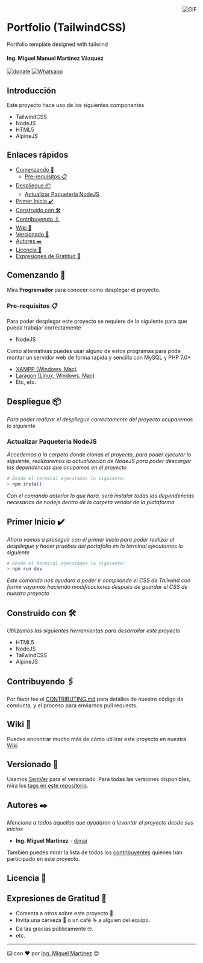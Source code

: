 <img align="right" alt="GIF" src="https://media.giphy.com/media/hrSFdM4rg8VFpXyz2m/giphy.gif" />

# Portfolio (TailwindCSS)

Portfolio template designed with tailwind

#### Ing. Miguel Manuel Martínez Vázquez

<!-- [![Versión](https://img.shields.io/badge/Versión-0.0.1-blue.svg)](https://github.com/djmai/portfolio_tailwind_v1.0.0/releases/tag/webdigital4-v.0.0.1) -->
[![donate](https://www.paypalobjects.com/es_ES/i/btn/btn_donate_SM.gif)](https://paypal.me/IngMiguelMartinez?locale.x=es_XC)
[![Whatsapp](https://img.shields.io/badge/WhatsApp-25D366?style=for-the-badge&logo=whatsapp&logoColor=white)](https://wa.link/7trr5f)

## Introducción

Este proyecto hace uso de los siguientes componentes

- TailwindCSS
- NodeJS
- HTML5
- AlpineJS

## Enlaces rápidos

- [Comenzando 🚀](#Comenzando)
  - [Pre-requisitos 📋](#Pre-requisitos)
- [Despliegue 📦](#Despliegue)
  - [Actualizar Paquetería NodeJS](#updateNodeJS)
- [Primer Inicio ✔️](#Start)
- [Construido con 🛠️](#Construido)
- [Contribuyendo 🖇️](#Contribuyendo)
- [Wiki 📖](#Wiki)
- [Versionado 📌](#Versionado)
- [Autores ✒️](#Autores)
- [Licencia 📄](#Licencia)
- [Expresiones de Gratitud 🎁](#Gratitud)

<a name="Comenzando" />

## Comenzando 🚀

Mira **Programador** para conocer como desplegar el proyecto.

<a name="Pre-requisitos" />

### Pre-requisitos 📋

Para poder desplegar este proyecto se requiere de lo siguiente para que pueda trabajar correctamente

- NodeJS

Como alternativas puedes usar alguno de estos programas para pode montar un servidor web de forma rapida y sencilla con MySQL y PHP 7.0+

- [XAMPP (Windows, Mac)](https://www.apachefriends.org/es/index.html)
- [Laragon (Linux, Windows, Mac)](https://laragon.org/)
- Etc, etc.

<a name="Despliegue" />

## Despliegue 📦

_Para poder realizar el despliegue correctamente del proyecto ocuparemos lo siguiente_

<a name="updateNodeJS">

### Actualizar Paqueteria NodeJS

_Accedemos a la carpeta donde clonas el proyecto, para poder ejecutar lo siguiente, realizaremos la actualización de NodeJS para poder descargar las dependencias que ocupamos en el proyecto_

```bash
# Desde el terminal ejecutamos lo siguiente:
> npm install
```

_Con el comando anterior lo que hará, será instalar todas las dependencias necesarias de nodejs dentro de la carpeta vendor de la plataforma_


## Primer Inicio ✔️

_Ahora vamos a proseguir con el primer inicio para poder realizar el despliegue y hacer pruebas del portafolio en la terminal ejecutamos lo siguiente_

```bash
# Desde el terminal ejecutamos lo siguiente:
> npm run dev
```

_Este comando nos ayudara a poder ir compilando el CSS de Tailwind con forme vayamos haciendo modificaciones después de guardar el CSS de nuestro proyecto_


<a name="Construido" />

## Construido con 🛠️

_Utilizamos las siguientes herramientas para desarrollar este proyecto_

- HTML5
- NodeJS
- TailwindCSS
- AlpineJS

<a name="Contribuyendo" />

## Contribuyendo 🖇️

Por favor lee el [CONTRIBUTING.md](https://github.com/djmai/portfolio_tailwind_v1.0.0/CONTRIGUTING.md) para detalles de nuestro código de conducta, y el proceso para enviarnos pull requests.

<a name="Wiki" />

## Wiki 📖

Puedes encontrar mucho más de cómo utilizar este proyecto en nuestra [Wiki](https://github.com/djmai/portfolio_tailwind_v1.0.0/wiki)

<a name="Versionado" />

## Versionado 📌

Usamos [SemVer](http://semver.org/) para el versionado. Para todas las versiones disponibles, mira los [tags en este repositorio](https://github.com/djmai/portfolio_tailwind_v1.0.0/tags).

<a name="Autores" />

## Autores ✒️

_Menciona a todos aquellos que ayudaron a levantar el proyecto desde sus inicios_

- **Ing. Miguel Martinez** - [djmai](https://github.com/djmai)

También puedes mirar la lista de todos los [contribuyentes](https://github.com/djmai/portfolio_tailwind_v1.0.0/CONTRIBUTING.md) quienes han participado en este proyecto.

<a name="Licencia" />

## Licencia 📄

<a name="Gratitud" />

## Expresiones de Gratitud 🎁

- Comenta a otros sobre este proyecto 📢
- Invita una cerveza 🍺 o un café ☕ a alguien del equipo.
- Da las gracias públicamente 🤓.
- etc.

---

⌨️ con ❤️ por [Ing. Miguel Martinez](https://github.com/djmai) 😊